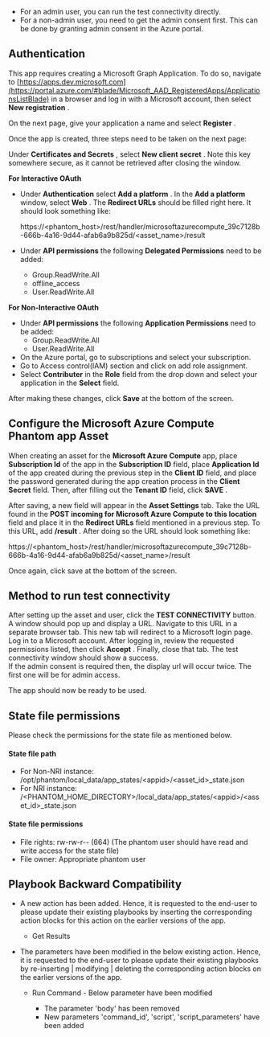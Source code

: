 [comment]: # " File: readme.md"
[comment]: # "  Copyright (c) 2019-2021 Splunk Inc."
[comment]: # ""
[comment]: # "  Licensed under Apache 2.0 (https://www.apache.org/licenses/LICENSE-2.0.txt)"
[comment]: # ""
-   For an admin user, you can run the test connectivity directly.
-   For a non-admin user, you need to get the admin consent first. This can be done by granting
    admin consent in the Azure portal.

## Authentication

This app requires creating a Microsoft Graph Application. To do so, navigate to
[https://apps.dev.microsoft.com](https://portal.azure.com/#blade/Microsoft_AAD_RegisteredApps/ApplicationsListBlade)
in a browser and log in with a Microsoft account, then select **New registration** .  
  
On the next page, give your application a name and select **Register** .  
  
Once the app is created, three steps need to be taken on the next page:  
  
Under **Certificates and Secrets** , select **New client secret** . Note this key somewhere secure,
as it cannot be retrieved after closing the window.  
  
**For Interactive OAuth**

-   Under **Authentication** select **Add a platform** . In the **Add a platform** window, select
    **Web** . The **Redirect URLs** should be filled right here. It should look something like:

      

    https://\<phantom_host>/rest/handler/microsoftazurecompute_39c7128b-666b-4a16-9d44-afab6a9b825d/\<asset_name>/result

-   Under **API permissions** the following **Delegated Permissions** need to be added:
    -   Group.ReadWrite.All
    -   offline_access
    -   User.ReadWrite.All

**For Non-Interactive OAuth**

-   Under **API permissions** the following **Application Permissions** need to be added:
    -   Group.ReadWrite.All
    -   User.ReadWrite.All
-   On the Azure portal, go to subscriptions and select your subscription.
-   Go to Access control(IAM) section and click on add role assignment.
-   Select **Contributer** in the **Role** field from the drop down and select your application in
    the **Select** field.

After making these changes, click **Save** at the bottom of the screen.

## Configure the Microsoft Azure Compute Phantom app Asset

When creating an asset for the **Microsoft Azure Compute** app, place **Subscription Id** of the app
in the **Subscription ID** field, place **Application Id** of the app created during the previous
step in the **Client ID** field, and place the password generated during the app creation process in
the **Client Secret** field. Then, after filling out the **Tenant ID** field, click **SAVE** .  
  
After saving, a new field will appear in the **Asset Settings** tab. Take the URL found in the
**POST incoming for Microsoft Azure Compute to this location** field and place it in the **Redirect
URLs** field mentioned in a previous step. To this URL, add **/result** . After doing so the URL
should look something like:  
  

https://\<phantom_host>/rest/handler/microsoftazurecompute_39c7128b-666b-4a16-9d44-afab6a9b825d/\<asset_name>/result

  
Once again, click save at the bottom of the screen.

## Method to run test connectivity

After setting up the asset and user, click the **TEST CONNECTIVITY** button. A window should pop up
and display a URL. Navigate to this URL in a separate browser tab. This new tab will redirect to a
Microsoft login page. Log in to a Microsoft account. After logging in, review the requested
permissions listed, then click **Accept** . Finally, close that tab. The test connectivity window
should show a success.  
If the admin consent is required then, the display url will occur twice. The first one will be for
admin access.  
  
The app should now be ready to be used.

## State file permissions

Please check the permissions for the state file as mentioned below.

#### State file path

-   For Non-NRI instance: /opt/phantom/local_data/app_states/\<appid>/\<asset_id>\_state.json
-   For NRI instance:
    /\<PHANTOM_HOME_DIRECTORY>/local_data/app_states/\<appid>/\<asset_id>\_state.json

#### State file permissions

-   File rights: rw-rw-r-- (664) (The phantom user should have read and write access for the state
    file)
-   File owner: Appropriate phantom user

## Playbook Backward Compatibility

-   A new action has been added. Hence, it is requested to the end-user to please update their
    existing playbooks by inserting the corresponding action blocks for this action on the earlier
    versions of the app.

      

    -   Get Results

-   The parameters have been modified in the below existing action. Hence, it is requested to the
    end-user to please update their existing playbooks by re-inserting \| modifying \| deleting the
    corresponding action blocks on the earlier versions of the app.

      

    -   Run Command - Below parameter have been modified

          

        -   The parameter 'body' has been removed
        -   New parameters 'command_id', 'script', 'script_parameters' have been added
